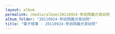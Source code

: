 ```yaml
---
layout: album
permalink: /media/album/20110924-參訪問義光育幼院
album_folder: "20110924-參訪問義光育幼院"
title: "電子相簿 - 20110924-參訪問義光育幼院"
---
```

